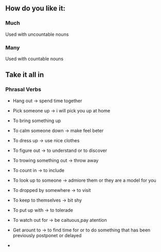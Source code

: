 ## How do you like it:

### Much
Used with uncountable nouns

### Many
Used with countable nouns

## Take it all in
### Phrasal Verbs

- Hang out -> spend time together
- Pick someone up -> i will pick you up at home
- To bring something up
- To calm someone down -> make feel beter
- To dress up -> use nice clothes
- To figure out -> to understand or to discover
- To trowing something out -> throw away
- To count in -> to include


- To look up to someone -> admiore them or they are a model for you
- To dropped by somewhere -> to visit
- To keep to themselves -> bit shy
- To put up with -> to tolerade
- To watch out for -> be caituous,pay atention
- Get arount to -> to find time for or to do something that has been previously postponet or delayed
- 